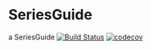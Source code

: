 # SeriesGuide
a SeriesGuide
[![Build Status](https://travis-ci.org/WenxiaohuaEdward/SeriesGuide.png)](https://travis-ci.org/WenxiaohuaEdward/SeriesGuide)
[![codecov](https://codecov.io/gh/WenxiaohuaEdward/SeriesGuide/branch/master/graph/badge.svg)](https://codecov.io/gh/WenxiaohuaEdward/SeriesGuide)
